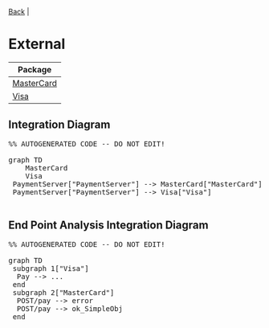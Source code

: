 
<script src="https://cdn.jsdelivr.net/npm/mermaid/dist/mermaid.min.js"></script>


 [Back](../README.md) |  
# External

| Package |
----|
[MasterCard](MasterCard/README.md)|
[Visa](Visa/README.md)|

## Integration Diagram
<pre class="mermaid">
%% AUTOGENERATED CODE -- DO NOT EDIT!

graph TD
    MasterCard
    Visa
 PaymentServer["PaymentServer"] --> MasterCard["MasterCard"]
 PaymentServer["PaymentServer"] --> Visa["Visa"]

</pre>

## End Point Analysis Integration Diagram
<pre class="mermaid">
%% AUTOGENERATED CODE -- DO NOT EDIT!

graph TD
 subgraph 1["Visa"]
  Pay --> ...
 end
 subgraph 2["MasterCard"]
  POST/pay --> error
  POST/pay --> ok_SimpleObj
 end

</pre>

